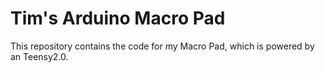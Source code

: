# Tim's Arduino Macro Pad

This repository contains the code for my Macro Pad, which is powered by an Teensy2.0.
